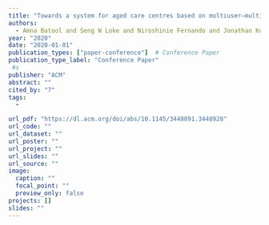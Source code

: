 ```yaml
---
title: "Towards a system for aged care centres based on multiuser–multidevice interactions in IoT collectives"
authors:
  - Amna Batool and Seng W Loke and Niroshinie Fernando and Jonathan Kua
year: "2020"
date: "2020-01-01"
publication_types: ["paper-conference"]  # Conference Paper
publication_type_label: "Conference Paper"
 #s
publisher: "ACM"
abstract: ""
cited_by: "7"
tags:
  - 

url_pdf: "https://dl.acm.org/doi/abs/10.1145/3448891.3448928"
url_code: ""
url_dataset: ""
url_poster: ""
url_project: ""
url_slides: ""
url_source: ""
image:
  caption: ""
  focal_point: ""
  preview_only: false
projects: []
slides: ""
---
```

